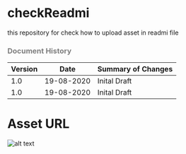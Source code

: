 # checkReadmi
this repository for check how to upload asset in  readmi file
### <span style="color:#808080;"> Document History </span>
| Version  | Date      | Summary of Changes |
| ---------| ----------| -------------------|
|    1.0   | 19-08-2020| Inital Draft       |
|    1.0   | 19-08-2020| Inital Draft       |

# Asset URL
![alt text](https://raw.githubusercontent.com/ankushsapkal/checkReadmi/main/.github/images/test1.jpg?raw=true)
